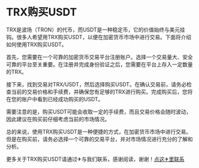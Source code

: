 # TRX购买USDT

TRX是波场（TRON）的代币，而USDT是一种稳定币，它的价值始终与美元挂钩。很多人希望用TRX购买USDT，以便在加密货币市场中进行交易。下面将介绍如何使用TRX购买USDT。

首先，您需要在一个可靠的加密货币交易平台注册账户。选择一个交易量大、安全可靠的平台至关重要。在注册并完成身份验证之后，您需要在平台上存入一定数量的TRX。

接下来，找到交易对TRX/USDT，然后选择购买USDT。在确认交易前，请务必检查当前的交易价格和手续费，并确保您有足够的TRX进行购买。完成购买后，您将在您的账户中看到已经成功购买的USDT。

需要注意的是，购买USDT可能会收取一定的手续费，而且交易价格会随时波动，因此建议在购买前仔细考虑当前的市场情况。

总的来说，使用TRX购买USDT是一种便捷的方式，在加密货币市场中进行交易。但是在购买前，请务必选择一个可靠的交易平台，并对市场情况进行充分的了解和分析。

更多关于TRX购买USDT请通过✈与我们联系，感谢阅读，谢谢！[点这✈里联系](https://gg.k02.cc)